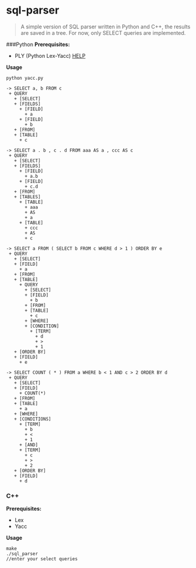 sql-parser
==========
> A simple version of SQL parser written in Python and C++, the results are saved in a tree.
> For now, only SELECT queries are implemented.

###Python
**Prerequisites:**
* PLY (Python Lex-Yacc) [HELP](http://www.dabeaz.com/ply/ply.html)

**Usage**
```
python yacc.py

-> SELECT a, b FROM c
 + QUERY
   + [SELECT]
   + [FIELDS]
     + [FIELD]
       + a
     + [FIELD]
       + b
   + [FROM]
   + [TABLE]
     + c

-> SELECT a . b , c . d FROM aaa AS a , ccc AS c               
 + QUERY
   + [SELECT]
   + [FIELDS]
     + [FIELD]
       + a.b
     + [FIELD]
       + c.d
   + [FROM]
   + [TABLES]
     + [TABLE]
       + aaa
       + AS
       + a
     + [TABLE]
       + ccc
       + AS
       + c

-> SELECT a FROM ( SELECT b FROM c WHERE d > 1 ) ORDER BY e
 + QUERY
   + [SELECT]
   + [FIELD]
     + a
   + [FROM]
   + [TABLE]
     + QUERY
       + [SELECT]
       + [FIELD]
         + b
       + [FROM]
       + [TABLE]
         + c
       + [WHERE]
       + [CONDITION]
         + [TERM]
           + d
           + >
           + 1
   + [ORDER BY]
   + [FIELD]
     + e

-> SELECT COUNT ( * ) FROM a WHERE b < 1 AND c > 2 ORDER BY d 
 + QUERY
   + [SELECT]
   + [FIELD]
     + COUNT(*)
   + [FROM]
   + [TABLE]
     + a
   + [WHERE]
   + [CONDITIONS]
     + [TERM]
       + b
       + <
       + 1
     + [AND]
     + [TERM]
       + c
       + >
       + 2
   + [ORDER BY]
   + [FIELD]
     + d
```

### C++
**Prerequisites:**
* Lex
* Yacc

**Usage**
```
make
./sql_parser
//enter your select queries
```